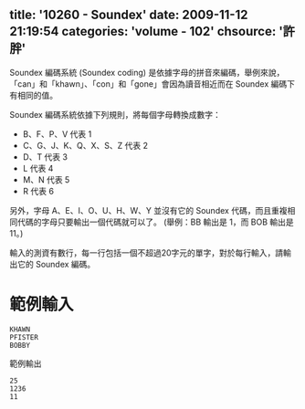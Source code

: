 title: '10260 - Soundex'
date: 2009-11-12 21:19:54
categories: 'volume - 102'
chsource: '許胖'
---

Soundex 編碼系統 (Soundex coding) 是依據字母的拼音來編碼，舉例來說，「can」和「khawn」、「con」和「gone」會因為讀音相近而在 Soundex 編碼下有相同的值。

<!-- more -->

Soundex 編碼系統依據下列規則，將每個字母轉換成數字：

* B、F、P、V 代表 1
* C、G、J、K、Q、X、S、Z 代表 2
* D、T 代表 3
* L 代表 4
* M、N 代表 5
* R 代表 6

另外，字母 A、E、I、O、U、H、W、Y 並沒有它的 Soundex 代碼，而且重複相同代碼的字母只要輸出一個代碼就可以了。 (舉例：BB 輸出是 1，而 BOB 輸出是 11。)

輸入的測資有數行，每一行包括一個不超過20字元的單字，對於每行輸入，請輸出它的 Soundex 編碼。

# 範例輸入

``` text
KHAWN
PFISTER
BOBBY
```

範例輸出

``` text
25
1236
11
```